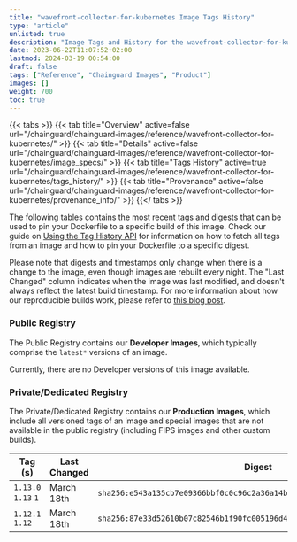 ```yaml
---
title: "wavefront-collector-for-kubernetes Image Tags History"
type: "article"
unlisted: true
description: "Image Tags and History for the wavefront-collector-for-kubernetes Chainguard Image"
date: 2023-06-22T11:07:52+02:00
lastmod: 2024-03-19 00:54:00
draft: false
tags: ["Reference", "Chainguard Images", "Product"]
images: []
weight: 700
toc: true
---
```


{{< tabs >}}
{{< tab title="Overview" active=false url="/chainguard/chainguard-images/reference/wavefront-collector-for-kubernetes/" >}}
{{< tab title="Details" active=false url="/chainguard/chainguard-images/reference/wavefront-collector-for-kubernetes/image_specs/" >}}
{{< tab title="Tags History" active=true url="/chainguard/chainguard-images/reference/wavefront-collector-for-kubernetes/tags_history/" >}}
{{< tab title="Provenance" active=false url="/chainguard/chainguard-images/reference/wavefront-collector-for-kubernetes/provenance_info/" >}}
{{</ tabs >}}

The following tables contains the most recent tags and digests that can be used to pin your Dockerfile to a specific build of this image. Check our guide on [Using the Tag History API](/chainguard/chainguard-images/using-the-tag-history-api/) for information on how to fetch all tags from an image and how to pin your Dockerfile to a specific digest.

Please note that digests and timestamps only change when there is a change to the image, even though images are rebuilt every night. The "Last Changed" column indicates when the image was last modified, and doesn't always reflect the latest build timestamp. For more information about how our reproducible builds work, please refer to [this blog post](https://www.chainguard.dev/unchained/reproducing-chainguards-reproducible-image-builds).

### Public Registry
The Public Registry contains our **Developer Images**, which typically comprise the `latest*` versions of an image.

Currently, there are no Developer versions of this image available.

### Private/Dedicated Registry
The Private/Dedicated Registry contains our **Production Images**, which include all versioned tags of an image and special images that are not available in the public registry (including FIPS images and other custom builds).

| Tag (s)              | Last Changed | Digest                                                                    |
|----------------------|--------------|---------------------------------------------------------------------------|
|  `1.13.0` `1.13` `1` | March 18th   | `sha256:e543a135cb7e09366bbf0c0c96c2a36a14b7ab5e67277278d5a2283f9c5aeb7f` |
|  `1.12.1` `1.12`     | March 18th   | `sha256:87e33d52610b07c82546b1f90fc005196d4c05442ff9673e669eed9d3673e2ac` |

